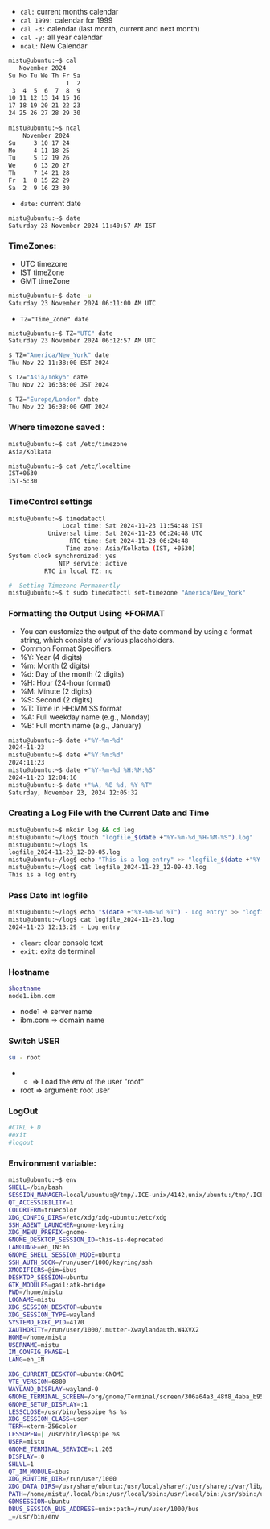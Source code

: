 
* `cal:` current months calendar
* `cal 1999:` calendar for 1999
* `cal -3:` calendar (last month, current and next month)
* `cal -y:` all year calendar
* `ncal:` New Calendar

```bash
mistu@ubuntu:~$ cal
   November 2024      
Su Mo Tu We Th Fr Sa  
                1  2  
 3  4  5  6  7  8  9  
10 11 12 13 14 15 16  
17 18 19 20 21 22 23  
24 25 26 27 28 29 30  
                      
mistu@ubuntu:~$ ncal
    November 2024     
Su     3 10 17 24   
Mo     4 11 18 25   
Tu     5 12 19 26   
We     6 13 20 27   
Th     7 14 21 28   
Fr  1  8 15 22 29   
Sa  2  9 16 23 30
```

* `date:` current date

```bash
mistu@ubuntu:~$ date
Saturday 23 November 2024 11:40:57 AM IST
```
### TimeZones:
* UTC timezone
* IST timeZone
* GMT timeZone

```bash  
mistu@ubuntu:~$ date -u
Saturday 23 November 2024 06:11:00 AM UTC
```
* ```TZ="Time_Zone" date```
```bash
mistu@ubuntu:~$ TZ="UTC" date
Saturday 23 November 2024 06:12:57 AM UTC

$ TZ="America/New_York" date
Thu Nov 22 11:38:00 EST 2024

$ TZ="Asia/Tokyo" date
Thu Nov 22 16:38:00 JST 2024

$ TZ="Europe/London" date
Thu Nov 22 16:38:00 GMT 2024
```
### Where timezone saved :
```bash
mistu@ubuntu:~$ cat /etc/timezone
Asia/Kolkata

mistu@ubuntu:~$ cat /etc/localtime 
IST+0630
IST-5:30
```
### TimeControl settings

```bash
mistu@ubuntu:~$ timedatectl
               Local time: Sat 2024-11-23 11:54:48 IST
           Universal time: Sat 2024-11-23 06:24:48 UTC
                 RTC time: Sat 2024-11-23 06:24:48
                Time zone: Asia/Kolkata (IST, +0530)
System clock synchronized: yes
              NTP service: active
          RTC in local TZ: no

#  Setting Timezone Permanently
mistu@ubuntu:~$ t sudo timedatectl set-timezone "America/New_York"
```

### Formatting the Output Using +FORMAT
* You can customize the output of the date command by using a format string, which consists of various placeholders.
* Common Format Specifiers:
* %Y: Year (4 digits)
* %m: Month (2 digits)
* %d: Day of the month (2 digits)
* %H: Hour (24-hour format)
* %M: Minute (2 digits)
* %S: Second (2 digits)
* %T: Time in HH:MM:SS format
* %A: Full weekday name (e.g., Monday)
* %B: Full month name (e.g., January)

```bash
mistu@ubuntu:~$ date +"%Y-%m-%d"
2024-11-23
mistu@ubuntu:~$ date +"%Y:%m:%d"
2024:11:23
mistu@ubuntu:~$ date +"%Y-%m-%d %H:%M:%S"
2024-11-23 12:04:16
mistu@ubuntu:~$ date +"%A, %B %d, %Y %T"
Saturday, November 23, 2024 12:05:32
```
### Creating a Log File with the Current Date and Time
```bash
mistu@ubuntu:~$ mkdir log && cd log
mistu@ubuntu:~/log$ touch "logfile_$(date +"%Y-%m-%d_%H-%M-%S").log"
mistu@ubuntu:~/log$ ls
logfile_2024-11-23_12-09-05.log
mistu@ubuntu:~/log$ echo "This is a log entry" >> "logfile_$(date +"%Y-%m-%d_%H-%M-%S").log"
mistu@ubuntu:~/log$ cat logfile_2024-11-23_12-09-43.log 
This is a log entry
```
### Pass Date int logfile
```bash
mistu@ubuntu:~/log$ echo "$(date +"%Y-%m-%d %T") - Log entry" >> "logfile_$(date +"%Y-%m-%d").log"
mistu@ubuntu:~/log$ cat logfile_2024-11-23.log 
2024-11-23 12:13:29 - Log entry
```
  
* `clear:` clear console text
* `exit:` exits de terminal

### Hostname 

```bash
$hostname 
node1.ibm.com 
```
* node1 => server name
* ibm.com => domain name

### Switch USER
```bash
su - root
```
* -  => Load the env of the user "root"
* root => argument: root user

### LogOut

```bash
#CTRL + D
#exit
#logout
```

### Environment variable:

```bash
mistu@ubuntu:~$ env
SHELL=/bin/bash
SESSION_MANAGER=local/ubuntu:@/tmp/.ICE-unix/4142,unix/ubuntu:/tmp/.ICE-unix/4142
QT_ACCESSIBILITY=1
COLORTERM=truecolor
XDG_CONFIG_DIRS=/etc/xdg/xdg-ubuntu:/etc/xdg
SSH_AGENT_LAUNCHER=gnome-keyring
XDG_MENU_PREFIX=gnome-
GNOME_DESKTOP_SESSION_ID=this-is-deprecated
LANGUAGE=en_IN:en
GNOME_SHELL_SESSION_MODE=ubuntu
SSH_AUTH_SOCK=/run/user/1000/keyring/ssh
XMODIFIERS=@im=ibus
DESKTOP_SESSION=ubuntu
GTK_MODULES=gail:atk-bridge
PWD=/home/mistu
LOGNAME=mistu
XDG_SESSION_DESKTOP=ubuntu
XDG_SESSION_TYPE=wayland
SYSTEMD_EXEC_PID=4170
XAUTHORITY=/run/user/1000/.mutter-Xwaylandauth.W4XVX2
HOME=/home/mistu
USERNAME=mistu
IM_CONFIG_PHASE=1
LANG=en_IN

XDG_CURRENT_DESKTOP=ubuntu:GNOME
VTE_VERSION=6800
WAYLAND_DISPLAY=wayland-0
GNOME_TERMINAL_SCREEN=/org/gnome/Terminal/screen/306a64a3_48f8_4aba_b956_38fb34b7fb25
GNOME_SETUP_DISPLAY=:1
LESSCLOSE=/usr/bin/lesspipe %s %s
XDG_SESSION_CLASS=user
TERM=xterm-256color
LESSOPEN=| /usr/bin/lesspipe %s
USER=mistu
GNOME_TERMINAL_SERVICE=:1.205
DISPLAY=:0
SHLVL=1
QT_IM_MODULE=ibus
XDG_RUNTIME_DIR=/run/user/1000
XDG_DATA_DIRS=/usr/share/ubuntu:/usr/local/share/:/usr/share/:/var/lib/snapd/desktop
PATH=/home/mistu/.local/bin:/usr/local/sbin:/usr/local/bin:/usr/sbin:/usr/bin:/sbin:/bin:/usr/games:/usr/local/games:/snap/bin:/snap/bin
GDMSESSION=ubuntu
DBUS_SESSION_BUS_ADDRESS=unix:path=/run/user/1000/bus
_=/usr/bin/env
```
